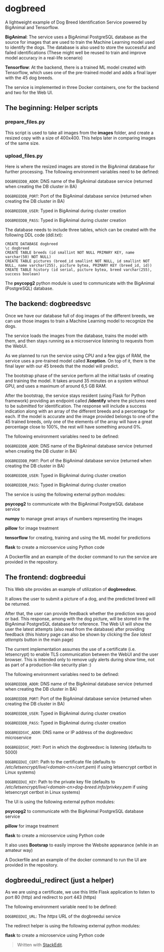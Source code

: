 # dogbreed

A lightweight example of Dog Breed Identification Service powered by BigAnimal and Tensorflow.

**BigAnimal**: The service uses a BigAnimal PostgreSQL database as the source for images that are used to train the Machine Learning model used to identify the dogs. The database is also used to store the successful and failed identifications (These might well be reused to train and improve model accuracy in a real-life scenario)

**Tensorflow**: At the backend, there is a trained ML model created with Tensorflow, which uses one of the pre-trained model and adds a final layer with the 45 dog breeds.

The service is implemented in three Docker containers, one for the backend and two for the Web UI.

## The beginning: Helper scripts ##

### prepare_files.py ###

This script is used to take all images from the **images** folder, and create a resized copy with a size of 400x400. This helps later in comparing images of the same size.

### upload_files.py ###

Here is where the resized images are stored in the BigAnimal database for further processing. The following environment variables need to be defined:

`DOGBREEDDB_ADDR`: DNS name of the BigAnimal database service (returned when creating the DB cluster in BA)

`DOGBREEDDB_PORT`: Port of the BigAnimal database service (returned when creating the DB cluster in BA)

`DOGBREEDDB_USER`: Typed in BigAnimal during cluster creation

`DOGBREEDDB_PASS`: Typed in BigAnimal during cluster creation

The database needs to include three tables, which can be created with the following DDL code (ddl.txt):

    CREATE DATABASE dogbreed
    \c dogbreed
    CREATE TABLE breeds (id smallint NOT NULL PRIMARY KEY, name varchar(50) NOT NULL)
    CREATE TABLE pictures (breed_id smallint NOT NULL, id smallint NOT NULL, name varchar(255), picture bytea, PRIMARY KEY (breed_id, id))
    CREATE TABLE history (id serial, picture bytea, breed varchar(255), success boolean)

The **psycopg2** python module is used to communicate with the BigAnimal (PostgreSQL) database.

## The backend: dogbreedsvc

Once we have our database full of dog images of the different breeds, we can use those images to train a Machine Learning model to recognize the dogs.

The service loads the images from the database, trains the model with them, and then stays running as a microservice listening to requests from the WebUI.

As we planned to run the service using CPU and a few gigs of RAM, the service uses a pre-trained model called **Xception**. On top of it, there is the final layer with our 45 breeds that the model will predict.

The bootstrap phase of the service perform all the initial tasks of creating and training the model. It takes around 35 minutes on a system without GPU, and uses a maximum of around 6,5 GB RAM.

After the bootstrap, the service stays resident (using Flask for Python framework) providing an endpoint called **/identify** where the pictures need to be submitted for identification. The response will include a success indication along with an array of the different breeds and a percentage for each. If the model is accurate and the image provided belongs to one of the 45 trained breeds, only one of the elements of the array will have a great percentage close to 100%, the rest will have something around 0%.

The following environment variables need to be defined:

`DOGBREEDDB_ADDR`: DNS name of the BigAnimal database service (returned when creating the DB cluster in BA)

`DOGBREEDDB_PORT`: Port of the BigAnimal database service (returned when creating the DB cluster in BA)

`DOGBREEDDB_USER`: Typed in BigAnimal during cluster creation

`DOGBREEDDB_PASS`: Typed in BigAnimal during cluster creation

The service is using the following external python modules:

**psycopg2** to communicate with the BigAnimal PostgreSQL database service

**numpy** to manage great arrays of numbers representing the images

**pillow** for image treatment

**tensorflow** for creating, training and using the ML model for predictions

**flask** to create a microservice using Python code

A Dockerfile and an example of the docker command to run the service are provided in the repository.

## The frontend: dogbreedui

This Web site provides an example of utilization of **dogbreedsvc**.

It allows the user to submit a picture of a dog, and the predicted breed will be returned.

After that, the user can provide feedback whether the prediction was good or bad. This response, among with the dog picture, will be stored in the BigAnimal PostgreSQL database for reference. The Web UI will show the user the latest attempts (also read from the database) after providing feedback (this history page can also be shown by clicking the *See latest attempts* button in the main page)

The current implementation assumes the use of a certificate (i.e. letsencrypt) to enable TLS communication between the WebUI and the user browser. This is intended only to remove ugly alerts during show time, not as part of a production-like security plan :)

The following environment variables need to be defined:

`DOGBREEDDB_ADDR`: DNS name of the BigAnimal database service (returned when creating the DB cluster in BA)

`DOGBREEDDB_PORT`: Port of the BigAnimal database service (returned when creating the DB cluster in BA)

`DOGBREEDDB_USER`: Typed in BigAnimal during cluster creation

`DOGBREEDDB_PASS`: Typed in BigAnimal during cluster creation

`DOGBREEDSVC_ADDR`: DNS name or IP address of the dogbreedsvc microservice

`DOGBREEDSVC_PORT`: Port in which the dogbreedsvc is listening (defaults to 5000)

`DOGBREEDUI_CERT`: Path to the certificate file (defaults to */etc/letsencrypt/live/\<domain-cn\>/cert.pem*) if using letsencrypt certbot in Linux systems)

`DOGBREEDUI_KEY`: Path to the private key file (defaults to */etc/letsencrypt/live/\<domain-cn\>dog-breed.info/privkey.pem* if using letsencrypt certbot in Linux systems)

The UI is using the following external python modules:

**psycopg2** to communicate with the BigAnimal PostgreSQL database service

**pillow** for image treatment

**flask** to create a microservice using Python code

It also uses **Bootsrap** to easily improve the Website appearance (while in an amateur way)

A Dockerfile and an example of the docker command to run the UI are provided in the repository.

## dogbreedui_redirect (just a helper)

As we are using a certificate, we use this little Flask application to listen to port 80 (http) and redirect to port 443 (https)

The following environment variable need to be defined:

`DOGBREEDUI_URL`: The *https* URL of the dogbreedui service

The redirect helper is using the following external python modules:

**flask** to create a microservice using Python code

> Written with [StackEdit](https://stackedit.io/).